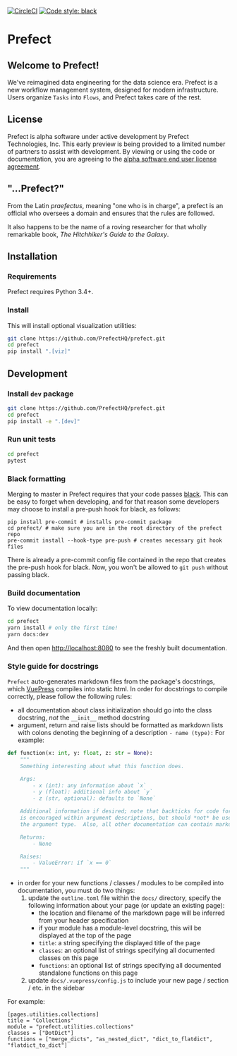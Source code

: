 [![CircleCI](https://circleci.com/gh/PrefectHQ/prefect/tree/master.svg?style=svg&circle-token=28689a55edc3c373486aaa5f11a1af3e5fc53344)](https://circleci.com/gh/PrefectHQ/prefect/tree/master)
[![Code style: black](https://img.shields.io/badge/code%20style-black-000000.svg)](https://github.com/ambv/black)

# Prefect

## Welcome to Prefect!

We've reimagined data engineering for the data science era. Prefect is a new workflow management system, designed for modern infrastructure. Users organize `Tasks` into `Flows`, and Prefect takes care of the rest.

## License

Prefect is alpha software under active development by Prefect Technologies, Inc. This early preview is being provided to a limited number of partners to assist with development. By viewing or using the code or documentation, you are agreeing to the [alpha software end user license agreement](https://www.prefect.io/licenses/alpha-eula).

## "...Prefect?"

From the Latin _praefectus_, meaning "one who is in charge", a prefect is an official who oversees a domain and ensures that the rules are followed.

It also happens to be the name of a roving researcher for that wholly remarkable book, _The Hitchhiker's Guide to the Galaxy_.

## Installation

### Requirements

Prefect requires Python 3.4+.

### Install

This will install optional visualization utilities:
```bash
git clone https://github.com/PrefectHQ/prefect.git
cd prefect
pip install ".[viz]"
```

## Development

### Install `dev` package

```bash
git clone https://github.com/PrefectHQ/prefect.git
cd prefect
pip install -e ".[dev]"
```

### Run unit tests

```bash
cd prefect
pytest
```

### Black formatting

Merging to master in Prefect requires that your code passes [black](https://github.com/ambv/black). This can be easy to forget when developing, and for that reason some developers may choose to install a pre-push hook for black, as follows:
```
pip install pre-commit # installs pre-commit package
cd prefect/ # make sure you are in the root directory of the prefect repo
pre-commit install --hook-type pre-push # creates necessary git hook files
```
There is already a pre-commit config file contained in the repo that creates the pre-push hook for black.  Now, you won't be allowed to `git push` without passing black.


### Build documentation

To view documentation locally:

```bash
cd prefect
yarn install # only the first time!
yarn docs:dev
```

And then open [http://localhost:8080](http://localhost:8080) to see the freshly built documentation.

### Style guide for docstrings

`Prefect` auto-generates markdown files from the package's docstrings, which [VuePress](https://vuepress.vuejs.org/) compiles into static html. In order for docstrings to compile correctly, please follow the following rules:

- all documentation about class initialization should go into the class docstring, _not_ the `__init__` method docstring
- argument, return and raise lists should be formatted as markdown lists with colons denoting the beginning of a description `- name (type):` For example:

```python
def function(x: int, y: float, z: str = None):
    """
    Something interesting about what this function does.

    Args:
        - x (int): any information about `x`
        - y (float): additional info about `y`
        - z (str, optional): defaults to `None`

    Additional information if desired; note that backticks for code formatting
    is encouraged within argument descriptions, but should *not* be used in
    the argument type.  Also, all other documentation can contain markdown.

    Returns:
        - None

    Raises:
        - ValueError: if `x == 0`
    """
```

- in order for your new functions / classes / modules to be compiled into documentation, you must do two things:
  1. update the `outline.toml` file within the `docs/` directory, specify the following information about your page (or update an existing page):
     - the location and filename of the markdown page will be inferred from your header specification
     - if your module has a module-level docstring, this will be displayed at the top of the page
     - `title`: a string specifying the displayed title of the page
     - `classes`: an optional list of strings specifying all documented classes on this page
     - `functions`: an optional list of strings specifying all documented standalone functions on this page
  2. update `docs/.vuepress/config.js` to include your new page / section / etc. in the sidebar

For example:
```
[pages.utilities.collections]
title = "Collections"
module = "prefect.utilities.collections"
classes = ["DotDict"]
functions = ["merge_dicts", "as_nested_dict", "dict_to_flatdict", "flatdict_to_dict"]
```
